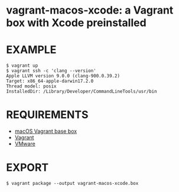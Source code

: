 # vagrant-macos-xcode: a Vagrant box with Xcode preinstalled

# EXAMPLE

```console
$ vagrant up
$ vagrant ssh -c 'clang --version'
Apple LLVM version 9.0.0 (clang-900.0.39.2)
Target: x86_64-apple-darwin17.2.0
Thread model: posix
InstalledDir: /Library/Developer/CommandLineTools/usr/bin
```

# REQUIREMENTS

* [macOS Vagrant base box](https://github.com/mcandre/packer-templates/tree/master/macos)
* [Vagrant](https://www.vagrantup.com)
* [VMware](https://www.vmware.com)

# EXPORT

```console
$ vagrant package --output vagrant-macos-xcode.box
```

